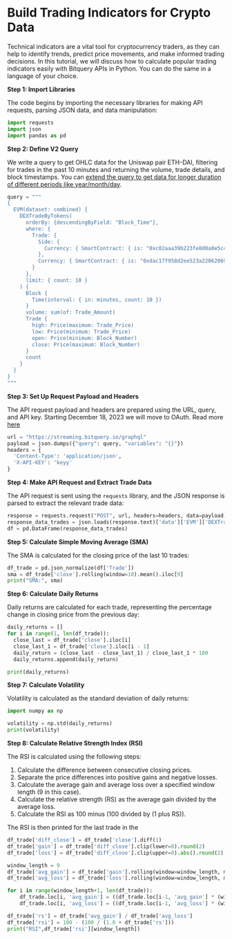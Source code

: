 # Build Trading Indicators for Crypto Data

Technical indicators are a vital tool for cryptocurrency traders, as they can help to identify trends, predict price movements, and make informed trading decisions. In this tutorial, we will discuss how to calculate popular trading indicators easily with Bitquery APIs in Python. You can do the same in a language of your choice.


**Step 1: Import Libraries**

The code begins by importing the necessary libraries for making API requests, parsing JSON data, and data manipulation:

```Python
import requests
import json
import pandas as pd

```

**Step 2: Define V2 Query**

 We write a query to get OHLC data for the Uniswap pair ETH-DAI, filtering for trades in the past 10 minutes and returning the volume, trade details, and block timestamps. You can [extend the query to get data for longer duration of different periods like year/month/day](https://ide.bitquery.io/USDT-OHLC-Price-Data-V2_3).

```Python
query = """
{
  EVM(dataset: combined) {
    DEXTradeByTokens(
      orderBy: {descendingByField: "Block_Time"},
      where: {
        Trade: {
          Side: {
            Currency: { SmartContract: { is: "0xc02aaa39b223fe8d0a0e5c4f27ead9083c756cc2" } }
          },
          Currency: { SmartContract: { is: "0xdac17f958d2ee523a2206206994597c13d831ec7" } }
        }
      },
      limit: { count: 10 }
    ) {
      Block {
        Time(interval: { in: minutes, count: 10 })
      }
      volume: sum(of: Trade_Amount)
      Trade {
        high: Price(maximum: Trade_Price)
        low: Price(minimum: Trade_Price)
        open: Price(minimum: Block_Number)
        close: Price(maximum: Block_Number)
      }
      count
    }
  }
}
"""

```

**Step 3: Set Up Request Payload and Headers**

The API request payload and headers are prepared using the URL, query, and API key. Starting December 18, 2023 we will move to OAuth. Read more [here](https://docs.bitquery.io/docs/ide/authorisation/)

```Python
url = "https://streaming.bitquery.io/graphql"
payload = json.dumps({"query": query, "variables": "{}"})
headers = {
  'Content-Type': 'application/json',
  'X-API-KEY': 'keyy'
}

```

**Step 4: Make API Request and Extract Trade Data**

The API request is sent using the `requests` library, and the JSON response is parsed to extract the relevant trade data:

```Python
response = requests.request("POST", url, headers=headers, data=payload)
response_data_trades = json.loads(response.text)['data']['EVM']['DEXTradeByTokens']
df = pd.DataFrame(response_data_trades)

```

**Step 5: Calculate Simple Moving Average (SMA)**

The SMA is calculated for the closing price of the last 10 trades:

```Python
df_trade = pd.json_normalize(df['Trade'])
sma = df_trade['close'].rolling(window=10).mean().iloc[9]
print("SMA:", sma)

```

**Step 6: Calculate Daily Returns**

Daily returns are calculated for each trade, representing the percentage change in closing price from the previous day:

```Python
daily_returns = []
for i in range(1, len(df_trade)):
  close_last = df_trade['close'].iloc[i]
  close_last_1 = df_trade['close'].iloc[i - 1]
  daily_return = (close_last - close_last_1) / close_last_1 * 100
  daily_returns.append(daily_return)

print(daily_returns)

```

**Step 7: Calculate Volatility**

Volatility is calculated as the standard deviation of daily returns:

```Python
import numpy as np

volatility = np.std(daily_returns)
print(volatility)

```

**Step 8: Calculate Relative Strength Index (RSI)**

The RSI is calculated using the following steps:

1.  Calculate the difference between consecutive closing prices.
2.  Separate the price differences into positive gains and negative losses.
3.  Calculate the average gain and average loss over a specified window length (9 in this case).
4.  Calculate the relative strength (RS) as the average gain divided by the average loss.
5.  Calculate the RSI as 100 minus (100 divided by (1 plus RS)).

The RSI is then printed for the last trade in the

```python
df_trade['diff_close'] = df_trade['close'].diff(1)
df_trade['gain'] = df_trade['diff_close'].clip(lower=0).round(2)
df_trade['loss'] = df_trade['diff_close'].clip(upper=0).abs().round(2)

window_length = 9
df_trade['avg_gain'] = df_trade['gain'].rolling(window=window_length, min_periods=window_length).mean()[:window_length+1]
df_trade['avg_loss'] = df_trade['loss'].rolling(window=window_length, min_periods=window_length).mean()[:window_length+1]

for i in range(window_length+1, len(df_trade)):
    df_trade.loc[i, 'avg_gain'] = ((df_trade.loc[i-1, 'avg_gain'] * (window_length - 1)) + df_trade.loc[i, 'gain']) / window_length
    df_trade.loc[i, 'avg_loss'] = ((df_trade.loc[i-1, 'avg_loss'] * (window_length - 1)) + df_trade.loc[i, 'loss']) / window_length

df_trade['rs'] = df_trade['avg_gain'] / df_trade['avg_loss']
df_trade['rsi'] = 100 - (100 / (1.0 + df_trade['rs']))
print("RSI",df_trade['rsi'][window_length])

```
